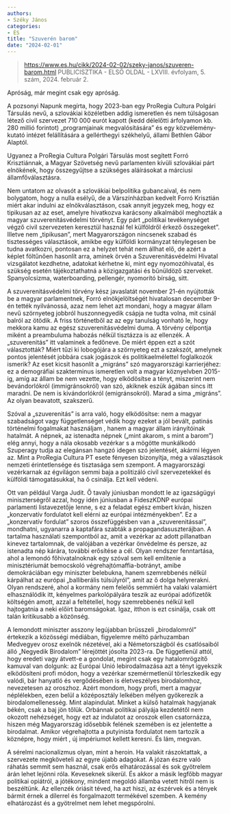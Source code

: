 ```yaml
---
authors:
- Széky János
categories:
- ÉS
title: "Szuverén barom"
date: "2024-02-01"
---
```


>https://www.es.hu/cikk/2024-02-02/szeky-janos/szuveren-barom.html
> PUBLICISZTIKA - ELSŐ OLDAL - LXVIII. évfolyam, 5. szám, 2024. február 2.

Apróság, már megint csak egy apróság.

A pozsonyi Napunk megírta, hogy 2023-ban egy ProRegia Cultura Polgári Társulás nevű, a szlovákiai közéletben addig ismeretlen és nem túlságosan létező civil szervezet 710 000 eurót kapott (kedd délelőtti árfolyamon kb. 280 millió forintot) „programjainak megvalósítására” és egy közvélemény-kutató intézet felállítására a gellérthegyi székhelyű, állami Bethlen Gábor Alaptól.

Ugyanez a ProRegia Cultura Polgári Társulás most segített Forró Krisztiánnak, a Magyar Szövetség nevű parlamenten kívüli szlovákiai párt elnökének, hogy összegyűjtse a szükséges aláírásokat a márciusi államfőválasztásra.

Nem untatom az olvasót a szlovákiai belpolitika gubancaival, és nem bolygatom, hogy a nulla esélyű, de a Várszínházban kedvelt Forró Krisztián miért akar indulni az elnökválasztáson, csak annyit jegyzek meg, hogy ez tipikusan az az eset, amelyre hivatkozva karácsony alkalmából meghozták a magyar szuverenitásvédelmi törvényt. Egy párt „politikai tevékenységet végző civil szervezeten keresztül használ fel külföldről érkező összegeket”. Illetve nem „tipikusan”, mert Magyarországon nincsenek szabad és tisztességes választások, amikbe egy külföldi kormányzat ténylegesen be tudna avatkozni, pontosan ez a helyzet tehát nem állhat elő, de azért a képlet föltűnően hasonlít arra, aminek örvén a Szuverenitásvédelmi Hivatal vizsgálatot kezdhetne, adatokat kérhetne ki, mint egy nyomozóhivatal, és szükség esetén tájékoztathatná a közigazgatási és bűnüldöző szerveket. Spanyolcsizma, waterboarding, pellengér, nyomorító bírság, sitt.

A szuverenitásvédelmi törvény kész javaslatát november 21-én nyújtották be a magyar parlamentnek, Forró elnökjelöltségét hivatalosan december 9-én tették nyilvánossá, azaz nem lehet azt mondani, hogy a magyar állam nevű szörnyeteg jobbról huszonnegyedik csápja ne tudta volna, mit csinál balról az ötödik. A friss történetből az az egy tanulság vonható le, hogy mekkora kamu az egész szuverenitásvédelmi duma. A törvény célpontja  miként a preambuluma habozás nélkül tisztázza is  az ellenzék. A „szuverenitás” itt valaminek a fedőneve. De miért éppen ezt a szót választották? Miért tűzi ki lobogójára a szörnyeteg ezt a szakszót, amelynek pontos jelentését jobbára csak jogászok és politikaelmélettel foglalkozók ismerik? Az eset kicsit hasonlít a „migráns” szó magyarországi karrierjéhez: ez a demográfiai szakterminus ismeretlen volt a magyar köznyelvben 2015-ig, amíg az állam be nem vezette, hogy elködösítse a tényt, miszerint nem bevándorlókról (immigránsokról) van szó, akiknek eszük ágában sincs itt maradni. De nem is kivándorlókról (emigránsokról). Marad a sima „migráns”. Az olyan beavatott, szakszerű.

Szóval a „szuverenitás” is arra való, hogy elködösítse: nem a magyar szabadságot vagy függetlenséget védik  hogy ezeket a jól bevált, patinás történelmi fogalmakat használjam , hanem a magyar állam irányítóinak hatalmát. A népnek, az istenadta népnek („mint akarom, s mint a barom”) elég annyi, hogy a nála okosabb vezérkar s a mögötte munkálkodó Szuperagy tudja az elegánsan hangzó idegen szó jelentését, akármi légyen az. Mint a ProRegia Cultura PT esete fényesen bizonyítja, még a választások nemzeti érintetlensége és tisztasága sem szempont. A magyarországi vezérkarnak az égvilágon semmi baja a politizáló civil szervezetekkel és külföldi támogatásukkal, ha ő csinálja. Ezt kell védeni.

Ott van például Varga Judit. Ő tavaly júniusban mondott le az igazságügyi miniszterségről azzal, hogy idén júniusban a FideszKDNP európai parlamenti listavezetője lenne, s ez a feladat egész embert kíván, hiszen „konzervatív fordulatot kell elérni az európai intézményekben”. Ez a „konzervatív fordulat” szoros összefüggésben van a „szuverenitással”, mondhatni, ugyanarra a kaptafára szabták a propagandasuszterájban. A tartalma  használati szempontból  az, amit a vezérkar az adott pillanatban kinevez tartalomnak, de valójában a vezérkar önvédelme és persze, az istenadta nép kárára, további erősítése a cél. Olyan rendszer fenntartása, ahol a lemondó főhivatalnoknak egy szóval sem kell említenie a minisztériumát bemocskoló végrehajtómaffia-botrányt, amibe demokráciában egy miniszter belebukna, hanem szemrebbenés nélkül kárpálhat az európai „balliberális túlsúlyról”, amit az ő dolga helyrerakni. Olyan rendszeré, ahol a kormány nem felelős semmiért  ha valaki valamiért elhasználódik itt, kényelmes parkolópályára teszik az európai adófizetők költségén amott, azzal a feltétellel, hogy szemrebbenés nélkül kell hajtogatnia a neki előírt baromságokat. Igaz, itthon is ezt csinálja, csak ott talán kritikusabb a közönség.

A lemondott miniszter asszony legújabban brüsszeli „birodalomról” értekezik a közösségi médiában, figyelemre méltó párhuzamban Medvegyev orosz exelnök nézetével, aki a Németországból és csatlósaiból álló „Negyedik Birodalom” lérejöttét jósolta 2023-ra. De függetlenül attól, hogy eredeti vagy átvett-e a gondolat, megint csak egy hatalomrögzítő kamuval van dolgunk: az Európai Unió lebirodalmazása azt a tényt igyekszik elködösíteni profi módon, hogy a vezérkar szemérmetlenül törleszkedik egy valódi, bár hanyatló és vergődésében is életveszélyes birodalomhoz, nevezetesen az oroszhoz. Azért mondom, hogy profi, mert a magyar néplélekben, ezen belül a középosztály lelkében mélyen gyökerezik a birodalomellenesség. Mint alapindulat. Minket a külső hatalmak hagyjanak békén, csak a baj jön tőlük. Orbánnak politikai pályája kezdetétől nem okozott nehézséget, hogy ezt az indulatot az oroszok ellen csatornázza, hiszen még Magyarország idősebbik felének szemében is ez jelentette a birodalmat. Amikor végrehajtotta a putyinista fordulatot  nem tartozik a köznépre, hogy miért , új impériumot kellett keresni. És lám, megvan.

A sérelmi nacionalizmus olyan, mint a heroin. Ha valakit rászoktattak, a szervezete megköveteli az egyre újabb adagokat. A józan észre való ráhatás semmit sem használ, csak erős elhatározással és sok gyötrelem árán lehet lejönni róla. Keveseknek sikerül. És akkor a másik legfőbb magyar politikai opiátról, a jótékony, mindent megoldó államba vetett hitről nem is beszéltünk. Az ellenzék óriásit téved, ha azt hiszi, az észérvek és a tények bármit érnek a dílerrel és forgalmazott termékével szemben. A kemény elhatározást és a gyötrelmet nem lehet megspórolni.

